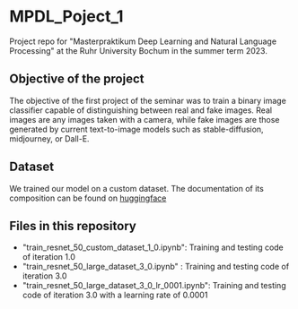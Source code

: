 # MPDL_Poject_1
Project repo for "Masterpraktikum Deep Learning and Natural Language Processing" at the Ruhr University Bochum in the summer term 2023.

## Objective of the project
The objective of the first project of the seminar was to train a binary image classifier capable of distinguishing between real and fake images. Real images are any images taken with a camera, while fake images are those generated by current text-to-image models such as stable-diffusion, midjourney, or Dall-E.

## Dataset
We trained our model on a custom dataset. The documentation of its composition can be found on [huggingface](https://huggingface.co/datasets/Hanneseh/MPDL_Project_1_custom_data)

## Files in this repository
- "train_resnet_50_custom_dataset_1_0.ipynb": Training and testing code of iteration 1.0
- "train_resnet_50_large_dataset_3_0.ipynb" : Training and testing code of iteration 3.0
- "train_resnet_50_large_dataset_3_0_lr_0001.ipynb": Training and testing code of iteration 3.0 with a learning rate of 0.0001